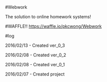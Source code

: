 #Webwork

The solution to online homework systems!

#WAFFLE!!
https://waffle.io/pkcwong/Webwork

#log

2016/02/13 - Created ver_0_3

2016/02/08 - Created ver_0_2

2016/02/08 - Created ver_0_1

2016/02/07 - Created project
